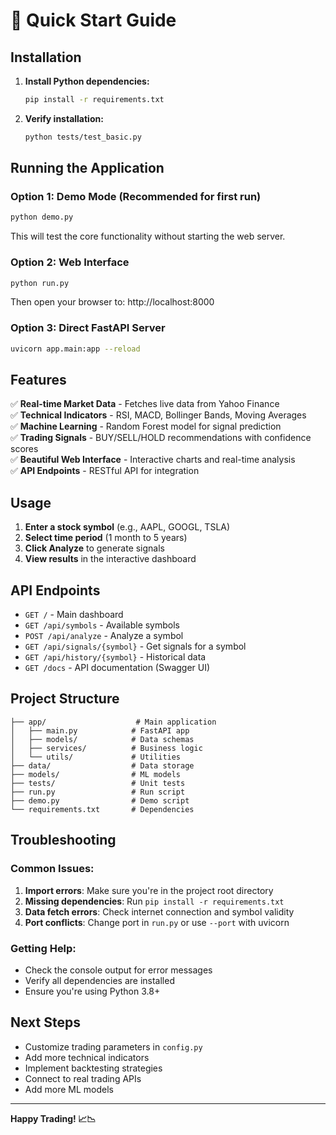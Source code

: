# 🚀 Quick Start Guide

## Installation

1. **Install Python dependencies:**
   ```bash
   pip install -r requirements.txt
   ```

2. **Verify installation:**
   ```bash
   python tests/test_basic.py
   ```

## Running the Application

### Option 1: Demo Mode (Recommended for first run)
```bash
python demo.py
```
This will test the core functionality without starting the web server.

### Option 2: Web Interface
```bash
python run.py
```
Then open your browser to: http://localhost:8000

### Option 3: Direct FastAPI Server
```bash
uvicorn app.main:app --reload
```

## Features

✅ **Real-time Market Data** - Fetches live data from Yahoo Finance  
✅ **Technical Indicators** - RSI, MACD, Bollinger Bands, Moving Averages  
✅ **Machine Learning** - Random Forest model for signal prediction  
✅ **Trading Signals** - BUY/SELL/HOLD recommendations with confidence scores  
✅ **Beautiful Web Interface** - Interactive charts and real-time analysis  
✅ **API Endpoints** - RESTful API for integration  

## Usage

1. **Enter a stock symbol** (e.g., AAPL, GOOGL, TSLA)
2. **Select time period** (1 month to 5 years)
3. **Click Analyze** to generate signals
4. **View results** in the interactive dashboard

## API Endpoints

- `GET /` - Main dashboard
- `GET /api/symbols` - Available symbols
- `POST /api/analyze` - Analyze a symbol
- `GET /api/signals/{symbol}` - Get signals for a symbol
- `GET /api/history/{symbol}` - Historical data
- `GET /docs` - API documentation (Swagger UI)

## Project Structure

```
├── app/                    # Main application
│   ├── main.py            # FastAPI app
│   ├── models/            # Data schemas
│   ├── services/          # Business logic
│   └── utils/             # Utilities
├── data/                  # Data storage
├── models/                # ML models
├── tests/                 # Unit tests
├── run.py                 # Run script
├── demo.py                # Demo script
└── requirements.txt       # Dependencies
```

## Troubleshooting

### Common Issues:

1. **Import errors**: Make sure you're in the project root directory
2. **Missing dependencies**: Run `pip install -r requirements.txt`
3. **Data fetch errors**: Check internet connection and symbol validity
4. **Port conflicts**: Change port in `run.py` or use `--port` with uvicorn

### Getting Help:

- Check the console output for error messages
- Verify all dependencies are installed
- Ensure you're using Python 3.8+

## Next Steps

- Customize trading parameters in `config.py`
- Add more technical indicators
- Implement backtesting strategies
- Connect to real trading APIs
- Add more ML models

---

**Happy Trading! 📈📉**



